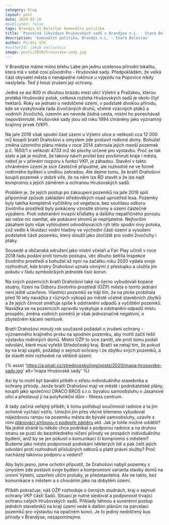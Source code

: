 ```yaml
---
category: blog
layout: post
date: 2020-02-10
#published: false
tags: Brandýs-St.Boleslav komunální_politika
title: 'Pozvolná likvidace Hrušovských sadů v Brandýse n.L. - Staré Boleslavi'
description: 'komunální politika, Brandýs n.L. - Stará Boleslav'
author: Piráti SčK
#authorId: jakub.vaclavovic
image: posts/2020/hrusovske-sady.jpg
---
```

V Brandýse máme mimo břehu Labe jen jednu ucelenou přírodní lokalitu, která má v sobě cosi původního - Hrušovské sady. Předpokládám, že velká část obyvatel města o nenápadné roklince u výjezdu na Popovice nikdy neslyšela. Teď jí hrozí zrušení její ochrany.

Jedná se asi 800 m dlouhou brázdu mezi ulicí Výletní a Pražskou, kterou protéká Hrušovský potok, celková rozloha Hrušovských sadů je okolo čtyř hektarů. Roky se jednalo o nedotčené území, v podstatě divokou přírodu, kde se vyskytovala řada živočišných druhů, včetně vzácných ptáků a vodních živočichů, územím ani nevede žádná cesta, místní ho ponechávali nepovšimnuté. Hrušovské sady jsou od roku 1994 chráněny jako významný krajinný prvek (VKP).

Na jaře 2018 však spodní část území u Výletní ulice o velikosti cca 12 000 m2 koupili bratři Drahošovi s úmyslem zde postavit rodinné domy. Bohužel změna územního plánu města v roce 2014 zahrnula jejich menší pozemek p.č. 1650/1 o velikosti 4733 m2 do plochy určené pro výstavbu. Proč se tak stalo a jak je možné, že takový návrh prošel bez povšimnutí kraje i města, neboť je v přímém rozporu s funkcí VKP, je záhadou. Stavění v takto chráněném území je sice částečně přípustné, ale rozhodně ne ve formě rodinného bydlení s umělou zahradou. Ale dejme tomu, že bratři Drahošovi koupili pozemek v dobré víře, že na něm lze RD stavět a že lze najít kompromis s jejich záměrem a ochranou Hrušovských sadů.

Problém je, že jejich postup po zakoupení pozemků na jaře 2018 spíš připomínal způsob zakládání středověkých osad uprostřed lesa. Pozemky byly takřka kompletně vyčištěny od vegetace, bez souhlasu odboru životního prostředí byly pokáceny vzrostlé stromy a území částečně vypáleno. Proti odstranění invazní křídlatky a dalšího nepatřičného porostu asi nelze nic namítat, ale pokácení stromů je nepřijatelné. Nejhorším zásahem bylo však vyhloubení odvodňovacích rýh této spodní nivy potoka, což vedlo k likvidaci vodní hladiny ve východní části území a vysušení podstatné části pozemku, který sloužil jako útočiště pro vodní živočichy i ptáky.

Sousedé a občanská sdružení jako místní včelaři a Fair Play učinili v roce 2018 řadu podání proti tomuto postupu, věc dlouho šetřila Inspekce životního prostředí a bohužel až nyní na začátku roku 2020 vydala svoje rozhodnutí, kde bratry Drahošovi uznala vinnými z přestupku a uložila jim pokutu v řádu symbolických jednotek tisíc korun.

Na svých pozemcích bratři Drahošovi také na černo vybudovali kopané studny, řízení na Odboru životního prostředí (OŽP) města o tomto jednání není ještě uzavřeno. Vlastníci pozemků se hájí tím, že na ploše probíhala před 10 lety navážka z různých výkopů po městě včetně stavebních zbytků a že jejich činnost směřuje spíše k odstranění odpadů a vyčištění pozemků. Navážka se na pozemcích opravdu vyskytuje a odstranění odpadů místu prospělo, změna vodních poměrů je však jednoznačně negativní, o zbytečném kácení nemluvě.

Bratři Drahošovi minulý rok současně požádali o zrušení ochrany - významného krajiného prvku na spodním pozemku, aby mohli začít řešit výstavbu rodinných domů. Místní OŽP to sice zamítl, ale proti tomu podali odvolání, které musí vyřešit Středočeský kraj. Bratři se netají tím, že pokud by na kraji uspěli, požádají o sejmutí ochrany i ze zbytku svých pozemků, a že stavět míní rozhodně na většině území.

{% asset 'https://a.pirati.cz/stredocesky/img/posts/2020/mapa-hrusovske-sady.jpg' alt='mapa Hrušovské sady' %}

Asi by to mohl být banální příběh o střetu individuálního stavebníka a ochrany přírody. Jenže bratři Drahošovi mají ve městě i podnikatelské plány, koupili jako společníci DRACO BROS s.r.o. bývalou samoobsluhu v Jasanové ulici a přestavují ji na polyfunkční dům - fitness centrum.

A tady začíná veřejný příběh, k tomu potřebují součinnost radnice a ta jim ochotně vychází vstříc. Umožní jim přes věcné břemeno vybudovat nájezdovou rampu na pozemku města do bývalé samoobsluhy, uzavře s nimi [plánovací smlouvu o podpoře záměru](https://www.hlidacstatu.cz/hledat?q=ico:06180655) atd. Jak je tohle možné oddělit? Na jedné straně tu někdo chce podnikat s podporou radnice a na druhou stranu se pustí do bezohledného ničení přírody ve prospěch individuálního bydlení, aniž by se jen pokusil o komunikaci či kompromis s městem? Budeme jako město podporovat podnikání některých lidí a pak čelit jejich odvolání proti rozhodnutí příslušných odborů a platit právní služby? Proč nacházejí takovou podporu u vedení?

Aby bylo jasno, jsme ochotni připustit, že Drahošovi nabyli pozemky s úmyslem zde postavit svoje bydlení a kompromisní varianta stavby domů na úrovní Výletní, uzavření uliční proluky, je představitelná. Ale ne takto, bez komunikace s městem a s chováním jako na dobytém území.

Příběh pokračuje, náš OŽP rozhoduje o černých studnách, kraj o sejmutí ochrany VKP části Sadů. Situaci je nutné sledovat a podporovat trvající ochranu celých Hrušovských sadů. Příklady táhnou a suverénní postup jedněch stavebníků na kraji území vede k dalším plánům na parcelaci pozemků pro výstavbu na opačném konci. Je to jediný nedotčený kus přírody v Brandýse, nezapomínejme.
